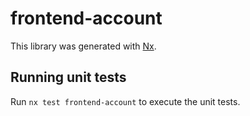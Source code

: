 # frontend-account

This library was generated with [Nx](https://nx.dev).

## Running unit tests

Run `nx test frontend-account` to execute the unit tests.
